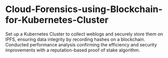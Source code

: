 # Cloud-Forensics-using-Blockchain-for-Kubernetes-Cluster
 Set up a Kubernetes Cluster to collect weblogs and securely store them on IPFS, ensuring data integrity by recording  hashes on a blockchain. Conducted performance analysis confirming the efficiency and security improvements with a reputation-based proof of  stake algorithm.
